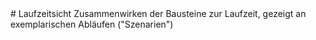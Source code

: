 <a name="Laufzeitsicht">
# Laufzeitsicht
</a>
Zusammenwirken der Bausteine zur Laufzeit, gezeigt an exemplarischen Abläufen ("Szenarien")
